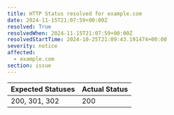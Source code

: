 ```yaml
---
title: HTTP Status resolved for example.com
date: 2024-11-15T21:07:59+00:00Z
resolved: True
resolvedWhen: 2024-11-15T21:07:59+00:00Z
resolvedStartTime: 2024-10-25T21:09:43.191474+00:00
severity: notice
affected:
  - example.com
section: issue
---
```


| Expected Statuses | Actual Status  |
|-------------------|----------------|
| 200, 301, 302 | 200 |

